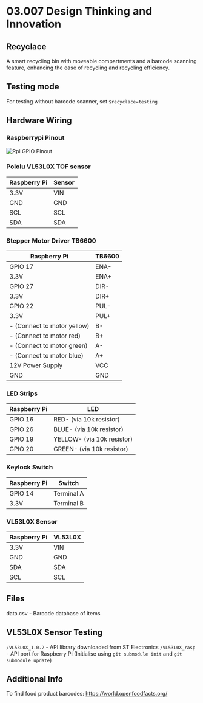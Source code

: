 # 03.007 Design Thinking and Innovation
## Recyclace
A smart recycling bin with moveable compartments and a barcode scanning feature, enhancing the ease of recycling and recycling efficiency.

## Testing mode
For testing without barcode scanner, set `$recyclace=testing`

## Hardware Wiring
### Raspberrypi Pinout
![Rpi GPIO Pinout](https://www.raspberrypi-spy.co.uk/wp-content/uploads/2012/06/Raspberry-Pi-GPIO-Header-with-Photo.png)
### Pololu VL53L0X TOF sensor
| Raspberry Pi | Sensor |
| ------------ | ------ |
| 3.3V | VIN |
| GND | GND |
| SCL | SCL |
| SDA | SDA |

### Stepper Motor Driver TB6600
| Raspberry Pi                | TB6600 |
| --------------------------- | ------ |
| GPIO 17                     | ENA-   |
| 3.3V                        | ENA+   |
| GPIO 27                     | DIR-   |
| 3.3V                        | DIR+   |
| GPIO 22                     | PUL-   |
| 3.3V                        | PUL+   |
| - (Connect to motor yellow) | B-     |
| - (Connect to motor red)    | B+     |
| - (Connect to motor green)  | A-     |
| - (Connect to motor blue)   | A+     |
| 12V Power Supply            | VCC    |
| GND                         | GND    |

###  LED Strips
| Raspberry Pi                | LED |
| --------------------------- | ------ |
| GPIO 16                     | RED- (via 10k resistor) |
| GPIO 26                     | BLUE- (via 10k resistor) |
| GPIO 19                     | YELLOW- (via 10k resistor) |
| GPIO 20                     | GREEN- (via 10k resistor) |

### Keylock Switch
| Raspberry Pi                | Switch |
| --------------------------- | ------ |
| GPIO 14                     | Terminal A |
| 3.3V                        | Terminal B |

### VL53L0X Sensor
| Raspberry Pi                | VL53L0X |
| --------------------------- | ------ |
| 3.3V                        | VIN |
| GND                         | GND |
| SDA                         | SDA |
| SCL                         | SCL |

## Files

data.csv - Barcode database of items

## VL53L0X Sensor Testing
`/VL53L0X_1.0.2` - API library downloaded from ST Electronics
`/VL53L0X_rasp` - API port for Raspberry Pi (Initialise using `git submodule init` and `git submodule update`)

## Additional Info
To find food product barcodes: https://world.openfoodfacts.org/
